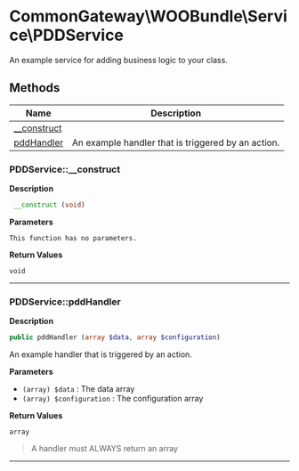 # CommonGateway\WOOBundle\Service\PDDService  

An example service for adding business logic to your class.





## Methods

| Name | Description |
|------|-------------|
|[__construct](#pddservice__construct)||
|[pddHandler](#pddservicepddhandler)|An example handler that is triggered by an action.|




### PDDService::__construct  

**Description**

```php
 __construct (void)
```

 

 

**Parameters**

`This function has no parameters.`

**Return Values**

`void`


<hr />


### PDDService::pddHandler  

**Description**

```php
public pddHandler (array $data, array $configuration)
```

An example handler that is triggered by an action. 

 

**Parameters**

* `(array) $data`
: The data array  
* `(array) $configuration`
: The configuration array  

**Return Values**

`array`

> A handler must ALWAYS return an array


<hr />

